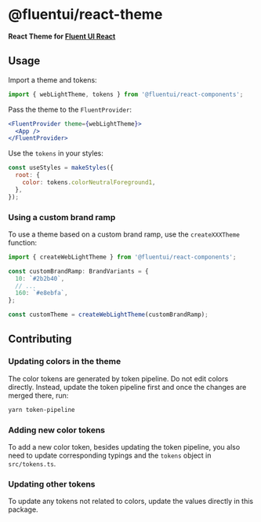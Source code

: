 # @fluentui/react-theme

**React Theme for [Fluent UI React](https://react.fluentui.dev)**

## Usage

Import a theme and tokens:

```jsx
import { webLightTheme, tokens } from '@fluentui/react-components';
```

Pass the theme to the `FluentProvider`:

```jsx
<FluentProvider theme={webLightTheme}>
  <App />
</FluentProvider>
```

Use the `tokens` in your styles:

```jsx
const useStyles = makeStyles({
  root: {
    color: tokens.colorNeutralForeground1,
  },
});
```

### Using a custom brand ramp

To use a theme based on a custom brand ramp, use the `createXXXTheme` function:

```jsx
import { createWebLightTheme } from '@fluentui/react-components';

const customBrandRamp: BrandVariants = {
  10: `#2b2b40`,
  // ...
  160: `#e8ebfa`,
};

const customTheme = createWebLightTheme(customBrandRamp);
```

## Contributing

### Updating colors in the theme

The color tokens are generated by token pipeline. Do not edit colors directly. Instead, update the token pipeline first and once the changes are merged there, run:

```sh
yarn token-pipeline
```

### Adding new color tokens

To add a new color token, besides updating the token pipeline, you also need to update corresponding typings and the `tokens` object in `src/tokens.ts`.

### Updating other tokens

To update any tokens not related to colors, update the values directly in this package.
